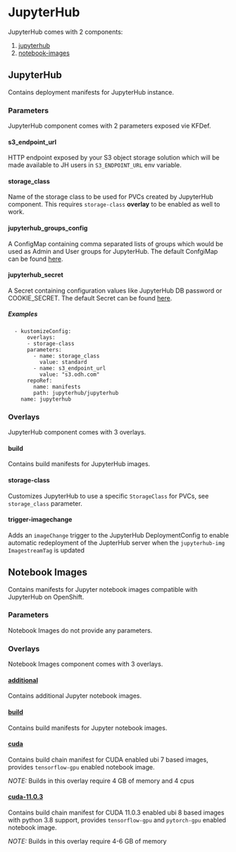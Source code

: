 # JupyterHub

JupyterHub comes with 2 components:

1. [jupyterhub](#jupyterhub)
1. [notebook-images](#notebook-images)

## JupyterHub

Contains deployment manifests for JupyterHub instance.

### Parameters

JupyterHub component comes with 2 parameters exposed vie KFDef.

#### s3_endpoint_url

HTTP endpoint exposed by your S3 object storage solution which will be made available to JH users in `S3_ENDPOINT_URL` env variable.

#### storage_class

Name of the storage class to be used for PVCs created by JupyterHub component. This requires `storage-class` **overlay** to be enabled as well to work.

#### jupyterhub_groups_config

A ConfigMap containing comma separated lists of groups which would be used as Admin and User groups for JupyterHub. The default ConfgiMap can be found [here](jupyterhub/base/jupyterhub-groups-configmap.yaml).

#### jupyterhub_secret

A Secret containing configuration values like JupyterHub DB password or COOKIE_SECRET. The default Secret can be found [here](jupyterhub/base/jupyterhub-secret.yaml).

##### Examples

```
  - kustomizeConfig:
      overlays:
      - storage-class
      parameters:
        - name: storage_class
          value: standard
        - name: s3_endpoint_url
          value: "s3.odh.com"
      repoRef:
        name: manifests
        path: jupyterhub/jupyterhub
    name: jupyterhub
```


### Overlays

JupyterHub component comes with 3 overlays.

#### build

Contains build manifests for JupyterHub images.

#### storage-class

Customizes JupyterHub to use a specific `StorageClass` for PVCs, see `storage_class` parameter.

#### trigger-imagechange

Adds an `imageChange` trigger to the JupyterHub DeploymentConfig to enable automatic redeployment of the JupterHub server when the `jupyterhub-img` `ImagestreamTag` is updated

## Notebook Images

Contains manifests for Jupyter notebook images compatible with JupyterHub on OpenShift.

### Parameters

Notebook Images do not provide any parameters.

### Overlays

Notebook Images component comes with 3 overlays.

#### [additional](notebook-images/overlays/additional/)

Contains additional Jupyter notebook images.

#### [build](notebook-images/overlays/build/)

Contains build manifests for Jupyter notebook images.

#### [cuda](notebook-images/overlays/cuda/)

Contains build chain manifest for CUDA enabled ubi 7 based images, provides `tensorflow-gpu` enabled notebook image.

*NOTE:* Builds in this overlay require 4 GB of memory and 4 cpus

#### [cuda-11.0.3](notebook-images/overlays/cuda-11.0.3/)

Contains build chain manifest for CUDA 11.0.3 enabled ubi 8 based images with python 3.8 support, provides `tensorflow-gpu` and `pytorch-gpu` enabled notebook image.

*NOTE:* Builds in this overlay require 4-6 GB of memory
